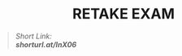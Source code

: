 <h1 align="center">RETAKE EXAM</h1>

<blockquote>
    <i>
        Short Link: <br> 
        <b>
            shorturl.at/lnX06
        </b> 
    </i>
</blockquote>

